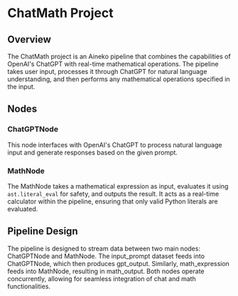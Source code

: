 # ChatMath Project

## Overview
The ChatMath project is an Aineko pipeline that combines the capabilities of OpenAI's ChatGPT with real-time mathematical operations. The pipeline takes user input, processes it through ChatGPT for natural language understanding, and then performs any mathematical operations specified in the input.

## Nodes
### ChatGPTNode
This node interfaces with OpenAI's ChatGPT to process natural language input and generate responses based on the given prompt.

### MathNode
The MathNode takes a mathematical expression as input, evaluates it using `ast.literal_eval` for safety, and outputs the result. It acts as a real-time calculator within the pipeline, ensuring that only valid Python literals are evaluated.

## Pipeline Design
The pipeline is designed to stream data between two main nodes: ChatGPTNode and MathNode. The input_prompt dataset feeds into ChatGPTNode, which then produces gpt_output. Similarly, math_expression feeds into MathNode, resulting in math_output. Both nodes operate concurrently, allowing for seamless integration of chat and math functionalities.
